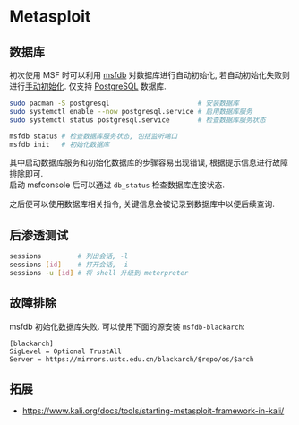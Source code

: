 # Metasploit

## 数据库

初次使用 MSF 时可以利用 [msfdb](https://docs.metasploit.com/docs/using-metasploit/intermediate/metasploit-database-support.html) 对数据库进行自动初始化, 若自动初始化失败则进行[手动初始化](https://docs.rapid7.com/metasploit/managing-the-database/). 仅支持 [PostgreSQL](https://www.postgresql.org/) 数据库.  

```sh
sudo pacman -S postgresql                      # 安装数据库
sudo systemctl enable --now postgresql.service # 启用数据库服务
sudo systemctl status postgresql.service       # 检查数据库服务状态

msfdb status # 检查数据库服务状态, 包括监听端口
msfdb init   # 初始化数据库
```

其中启动数据库服务和初始化数据库的步骤容易出现错误, 根据提示信息进行故障排除即可.  
启动 msfconsole 后可以通过 `db_status` 检查数据库连接状态.  

之后便可以使用数据库相关指令, 关键信息会被记录到数据库中以便后续查询.  

## 后渗透测试

```sh
sessions         # 列出会话, -l
sessions [id]    # 打开会话, -i
sessions -u [id] # 将 shell 升级到 meterpreter
```

## 故障排除

msfdb 初始化数据库失败. 可以使用下面的源安装 `msfdb-blackarch`:  

```
[blackarch]
SigLevel = Optional TrustAll
Server = https://mirrors.ustc.edu.cn/blackarch/$repo/os/$arch
```

## 拓展

- <https://www.kali.org/docs/tools/starting-metasploit-framework-in-kali/>
